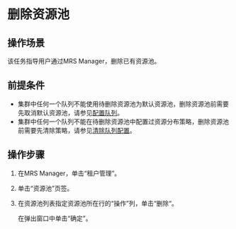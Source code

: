 # 删除资源池<a name="mrs_01_0546"></a>

## 操作场景<a name="zh-cn_topic_0035271548_section2200137720046"></a>

该任务指导用户通过MRS Manager，删除已有资源池。

## 前提条件<a name="zh-cn_topic_0035271548_section2579284720123"></a>

-   集群中任何一个队列不能使用待删除资源池为默认资源池，删除资源池前需要先取消默认资源池，请参见[配置队列](配置队列-134.md)。
-   集群中任何一个队列不能在待删除资源池中配置过资源分布策略，删除资源池前需要先清除策略，请参见[清除队列配置](清除队列配置-136.md)。

## 操作步骤<a name="zh-cn_topic_0035271548_section1381468520144"></a>

1.  在MRS Manager，单击“租户管理”。
2.  单击“资源池”页签。
3.  在资源池列表指定资源池所在行的“操作”列，单击“删除“。

    在弹出窗口中单击“确定”。



